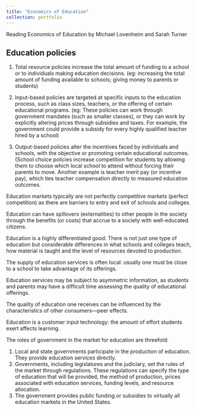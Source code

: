 ```yaml
---
title: "Economics of Education"
collection: portfolio
---
```



Reading Economics of Education by Michael Lovenheim and Sarah Turner

## Education policies
1. Total resource policies increase the total amount of funding to a school or to individuals making education decisions. (eg:  increasing the total amount of funding available to schools; giving money to parents or students)


2. Input-based policies are targeted at specific inputs to the education process, such as class sizes, teachers, or the offering of certain educational programs. (eg: These policies can work through government mandates (such as smaller classes), or they can work by explicitly altering prices through subsidies and taxes. For example, the government could provide a subsidy for every highly qualified teacher hired by a school)

3. Output-based policies alter the incentives faced by individuals and schools, with the objective or promoting certain educational outcomes. (School choice policies increase competition for students by allowing them to choose which local school to attend without forcing their parents to move. Another example is teacher merit pay (or incentive pay), which ties teacher compensation directly to measured education outcomes.

Education markets typically are not perfectly competitive markets (perfect competition) as there are barriers to entry and exit of schools and colleges.

Education can have spillovers (externalities) to other people in the society through the benefits (or costs) that accrue to a society with well-educated citizens.

Education is a highly differentiated good: There is not just one type of education but considerable differences in what schools and colleges teach, how material is taught and the level of resources devoted to production. 

The supply of education services is often local: usually one must be close to a school to take advantage of its offerings. 

Education services may be subject to asymmetric information, as students and parents may have a difficult time assessing the quality of educational offerings. 

The quality of education one receives can be influenced by the characteristics of other consumers—peer effects. 

Education is a customer input technology: the amount of effort students exert affects learning.

The roles of government in the market for education are threefold: 
1. Local and state governments participate in the production of education. They provide education services directly. 
2. Governments, including legislatures and the judiciary, set the rules of the market through regulations. These regulations can specify the type of education that will be provided, the method of production, prices associated with education services, funding levels, and resource allocation.
3. The government provides public funding or subsidies to virtually all education markets in the United States.
